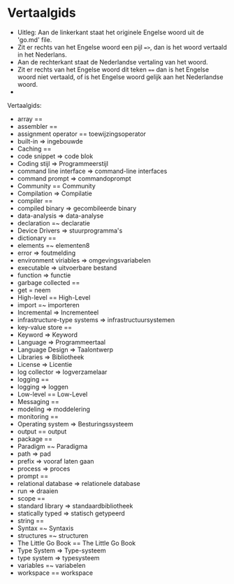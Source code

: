<h1>Vertaalgids</h1>

* Uitleg: Aan de linkerkant staat het originele Engelse woord uit de 'go.md' file.
* Zit er rechts van het Engelse woord een pijl `=>`, dan is het woord vertaald in het Nederlans.
* Aan de rechterkant staat de Nederlandse vertaling van het woord.
* Zit er rechts van het Engelse woord dit teken `==` dan is het Engelse woord niet vertaald, of is het Engelse woord gelijk aan het Nederlandse woord.
* 
Vertaalgids:

* array ==
* assembler == 
* assignment operator == toewijzingsoperator
* built-in => ingebouwde
* Caching ==
* code snippet => code blok
* Coding stijl => Programmeerstijl
* command line interface => command-line interfaces
* command prompt => commandoprompt
* Community == Community
* Compilation => Compilatie
* compiler ==
* compiled binary => gecombileerde binary
* data-analysis => data-analyse
* declaration =~ declaratie
* Device Drivers => stuurprogramma's
* dictionary ==
* elements =~ elementen8
* error => foutmelding
* environment viriables => omgevingsvariabelen
* executable => uitvoerbare bestand
* function => functie
* garbage collected ==
* get = neem
* High-level == High-Level
* import =~ importeren
* Incremental => Incrementeel
* infrastructure-type systems => infrastructuursystemen
* key-value store ==
* Keyword => Keyword
* Language => Programmeertaal
* Language Design => Taalontwerp
* Libraries => Bibliotheek
* License => Licentie
* log collector => logverzamelaar
* logging ==
* logging => loggen
* Low-level == Low-Level
* Messaging ==
* modeling => moddelering
* monitoring == 
* Operating system => Besturingssysteem
* output == output
* package ==
* Paradigm =~ Paradigma
* path => pad
* prefix => vooraf laten gaan
* process => proces
* prompt ==
* relational database => relationele database
* run => draaien
* scope ==
* standard library => standaardbibliotheek
* statically typed => statisch getypeerd
* string ==
* Syntax =~ Syntaxis
* structures =~ structuren
* The Little Go Book == The Little Go Book
* Type System => Type-systeem
* type system => typesysteem
* variables =~ variabelen
* workspace == workspace